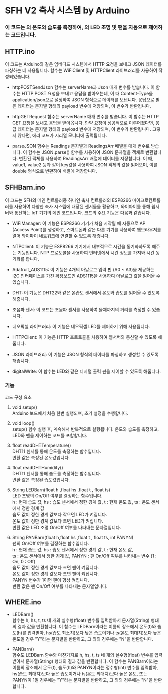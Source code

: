 # SFH V2 축사 시스템 by Arduino

### 이 코드는 의 온도와 습도를 측정하여, 의 LED 조명 및 팬을 자동으로 제어하는 코드입니다.

## HTTP.ino

이 코드는 Arduino와 같은 임베디드 시스템에서 HTTP 요청을 보내고 JSON 데이터를 파싱하는 데 사용됩니다. 함수는 WiFiClient 및 HTTPClient 라이브러리를 사용하여 작성되었습니다.

- httpPOSTSendJson 함수는 serverName과 Json 매개 변수를 받습니다. 이 함수는 HTTP POST 요청을 보내고 응답을 받아오는데, 이 때 Content-Type을 application/json으로 설정하여 JSON 형식으로 데이터를 보냅니다. 응답으로 받은 데이터는 문자열 형태의 payload 변수에 저장되며, 이 변수가 반환됩니다.

- httpGETRequest 함수는 serverName 매개 변수를 받습니다. 이 함수는 HTTP GET 요청을 보내고 응답을 받아옵니다. 만약 요청이 성공적으로 이루어졌다면, 응답 데이터는 문자열 형태의 payload 변수에 저장되며, 이 변수가 반환됩니다. 그렇지 않다면, 에러 코드가 시리얼 모니터에 출력됩니다.

- parseJSON 함수는 Readings 문자열과 ReadingsArr 배열을 매개 변수로 받습니다. 이 함수는 JSON.parse() 함수를 사용하여 JSON 문자열을 객체로 변환합니다. 변환된 객체를 사용하여 ReadingsArr 배열에 데이터를 저장합니다. 이 때, value1, value2 등과 같이 key값을 사용하여 JSON 객체의 값을 읽어오며, 이를 double 형식으로 변환하여 배열에 저장합니다.


## SFHBarn.ino

이 코드는 SFH의 메인 컨트롤러중 하나인 축사 컨트롤러의 ESP8266 마이크로컨트롤러를 사용하여 다양한 축사 시스템에 내장된 센서들을 활용하고, 와이파이를 통해 웹서버와 통신하는 IoT 기기의 메인 코드입니다.
코드의 주요 기능은 다음과 같습니다.

- WiFiManager: 이 기능은 ESP8266 기기가 처음 시작될 때 자동으로 AP (Access Point)를 생성하고, 스마트폰과 같은 다른 기기를 사용하여 웹브라우저를 열어 와이파이 네트워크에 연결할 수 있도록 해줍니다.

- NTPClient: 이 기능은 ESP8266 기기에서 내부적으로 시간을 동기화하도록 해주는 기능입니다. NTP 프로토콜을 사용하여 인터넷에서 시간 정보를 가져와 시간 동기화를 합니다.

- Adafruit_ADS1115: 이 기능은 4개의 아날로그 입력 핀 (A0 ~ A3)을 제공하는 I2C 인터페이스를 가진 확장보드인 ADS1115을 사용하여 아날로그 값을 읽어올 수 있습니다.

- DHT: 이 기능은 DHT22와 같은 온습도 센서에서 온도와 습도를 읽어올 수 있도록 해줍니다.

- 초음파 센서: 이 코드는 초음파 센서를 사용하여 물체까지의 거리를 측정할 수 있습니다.

- 네오픽셀 라이브러리: 이 기능은 네오픽셀 LED를 제어하기 위해 사용됩니다.

- HTTPClient: 이 기능은 HTTP 프로토콜을 사용하여 웹서버와 통신할 수 있도록 해줍니다.

- JSON 라이브러리: 이 기능은 JSON 형식의 데이터를 파싱하고 생성할 수 있도록 해줍니다.

- digitalWrite: 이 함수는 LED와 같은 디지털 출력 핀을 제어할 수 있도록 해줍니다.

### 기능

코드 구성 요소

1. void setup() <br> Arduino 보드에서 처음 한번 실행되며, 초기 설정을 수행합니다.

2. void loop() <br> setup() 함수 실행 후, 계속해서 반복적으로 실행됩니다.
온도와 습도를 측정하고, LED와 팬을 제어하는 코드를 포함합니다.

3. float readDHTTemperature() <br> DHT11 센서를 통해 온도를 측정하는 함수입니다. <br> 반환 값은 측정된 온도값입니다.

4. float readDHTHumidity() <br> DHT11 센서를 통해 습도를 측정하는 함수입니다. <br> 반환 값은 측정된 습도값입니다.

5. String LEDBarn(float h ,float hs ,float t , float ts) <br> LED 조명의 On/Off 여부를 결정하는 함수입니다. <br> h : 현재 습도 값, hs : 습도 센서에서 정한 경계 값, t : 현재 온도 값, ts : 온도 센서에서 정한 경계 값 <br> 습도 값이 정한 경계 값보다 작으면 LED가 켜집니다. <br> 온도 값이 정한 경계 값보다 크면 LED가 켜집니다. <br> 반환 값은 LED 조명 On/Off 여부를 나타내는 문자열입니다.

6. String PANBarn(float h,float hs ,float t , float ts, int PANYN) <br> 팬의 On/Off 여부를 결정하는 함수입니다. <br> h : 현재 습도 값, hs : 습도 센서에서 정한 경계 값, t : 현재 온도 값, <br> ts : 온도 센서에서 정한 경계 값, PANYN : 팬 On/Off 여부를 나타내는 변수 (1 : On, 0 : Off) <br> 습도 값이 정한 경계 값보다 크면 팬이 켜집니다. <br> 온도 값이 정한 경계 값보다 크면 팬이 켜집니다. <br> PANYN 변수가 1이면 팬이 항상 켜집니다. <br> 반환 값은 팬 On/Off 여부를 나타내는 문자열입니다.

## WHERE.ino

- LEDBarn() <br> 함수는 h, hs, t, ts 네 개의 실수형(float) 변수를 입력받아서 문자열(String) 형태의 결과 값을 반환합니다. 이 함수는 LEDBarn이라는 이름의 장소에서 온도(t)와 습도(h)를 입력받아, hs(습도 최소치)보다 낮은 습도이거나 ts(온도 최대치)보다 높은 온도일 경우 "Y"라는 문자열을 반환하고, 그 외의 경우에는 "N"을 반환합니다.

- PANBarn() <br> 함수도 LEDBarn 함수와 마찬가지로 h, hs, t, ts 네 개의 실수형(float) 변수를 입력받아서 문자열(String) 형태의 결과 값을 반환합니다. 이 함수는 PANBarn이라는 이름의 장소에서 온도(t), 습도(h)와 PANYN이라는 정수형(int) 변수를 입력받아, hs(습도 최대치)보다 높은 습도이거나 ts(온도 최대치)보다 높은 온도, 또는 PANYN이 1일 경우에는 "Y"라는 문자열을 반환하고, 그 외의 경우에는 "N"을 반환합니다.
